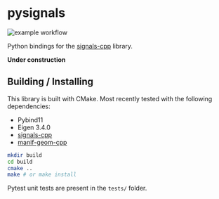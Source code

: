 # pysignals

![example workflow](https://github.com/goromal/pysignals/actions/workflows/test.yml/badge.svg)

Python bindings for the [signals-cpp](https://github.com/goromal/signals-cpp) library.

**Under construction**

## Building / Installing

This library is built with CMake. Most recently tested with the following dependencies:

- Pybind11
- Eigen 3.4.0
- [signals-cpp](https://github.com/goromal/signals-cpp)
- [manif-geom-cpp](https://github.com/goromal/manif-geom-cpp)

```bash
mkdir build
cd build
cmake ..
make # or make install
```

Pytest unit tests are present in the `tests/` folder.
